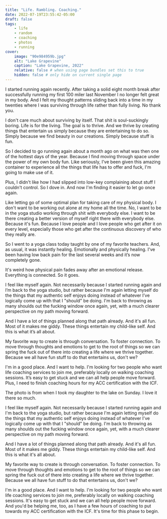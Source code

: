 ```yaml
---
title: "Life. Rambling. Coaching."
date: 2022-07-19T23:55:42-05:00
draft: false
tags:
    - life
    - random
    - coaching
    - photos
    - running
cover:
    image: "90e984959b.jpg"
    alt: "Lake Grapevine"
    caption: "Lake Grapevine, 2022"
    relative: false # when using page bundles set this to true
    hidden: false # only hide on current single page
---
```


I started running again recently. After taking a solid eight month break after successfully running my first 100 miler last November I no longer felt great in my body. And I felt my thought patterns sliding back into a time in my twenties where I was surviving through life rather than fully living. No thank you.

I don't care much about surviving by itself. That shit is soul-suckingly boring. Life is for the living. The goal is to thrive. And we thrive by creating things that entertain us simply because they are entertaining to do so. Simply because we find beauty in our creations. Simply because stuff is fun.

So I decided to go running again about a month ago on what was then one of the hottest days of the year. Because I find moving through space under the power of my own body fun. Like seriously, I've been given this amazing container to experience all the things that life has to offer and fuck, I'm going to make use of it.

Plus, I didn't like how I had slipped into low-key complaining about stuff I couldn't control. So I dove in. And now I'm finding it easier to let go once again.

Like letting go of some optimal plan for taking care of my physical body. I don't want to be working out alone at my home all the time. No, I want to be in the yoga studio working through shit with everybody else. I want to be there creating a better version of myself right there with everybody else. Because it's fun. Because I love people and I love people who get after it on every level, especially those who get after the continuous discovery of who they really are.

So I went to a yoga class today taught by one of my favorite teachers. And, as usual, it was instantly healing. Emotionally and physically healing. I've been having low back pain for the last several weeks and it’s now completely gone.

It's weird how physical pain fades away after an emotional release. Everything is connected. So it goes.

I feel like myself again. Not necessarily because I started running again and I’m back to the yoga studio, but rather because I'm again letting myself do the things that my authentic self enjoys doing instead of whatever I’ve logically come up with that I "should" be doing. I'm back to throwing as many shoulds out the fucking window once again, yet, with a much clearer perspective on my path moving forward.

And I have a lot of things planned along that path already. And it's all fun. Most of it makes me giddy. These things entertain my child-like self. And this is what it’s all about.

My favorite way to create is through conversation. To foster connection. To move through thoughts and emotions to get to the root of things so we can spring the fuck out of there into creating a life where we thrive together. Because we all have fun stuff to do that entertains us, don't we?

I'm in a good place. And I want to help. I'm looking for two people who want life coaching services to join me, preferably locally on walking coaching sessions. It’s easy to get stuck and we can all help people move forward. Plus, I need to finish coaching hours for my ACC certification with the ICF.

The photo is from when I took my daughter to the lake on Sunday. I love it there so much.

I feel like myself again. Not necessarily because I started running again and I'm back to the yoga studio, but rather because I'm again letting myself do the things that my authentic self enjoys doing instead of whatever I've logically come up with that I "should" be doing. I'm back to throwing as many shoulds out the fucking window once again, yet, with a much clearer perspective on my path moving forward.

And I have a lot of things planned along that path already. And it's all fun. Most of it makes me giddy. These things entertain my child-like self. And this is what it's all about.

My favorite way to create is through conversation. To foster connection. To move through thoughts and emotions to get to the root of things so we can spring the fuck out of there into creating a life where we thrive together. Because we all have fun stuff to do that entertains us, don't we?

I'm in a good place. And I want to help. I'm looking for two people who want life coaching services to join me, preferably locally on walking coaching sessions. It's easy to get stuck and we can all help people move forward. And you'd be helping me, too, as I have a few hours of coaching to put towards my ACC certification with the ICF. It's time for this phase to begin.
